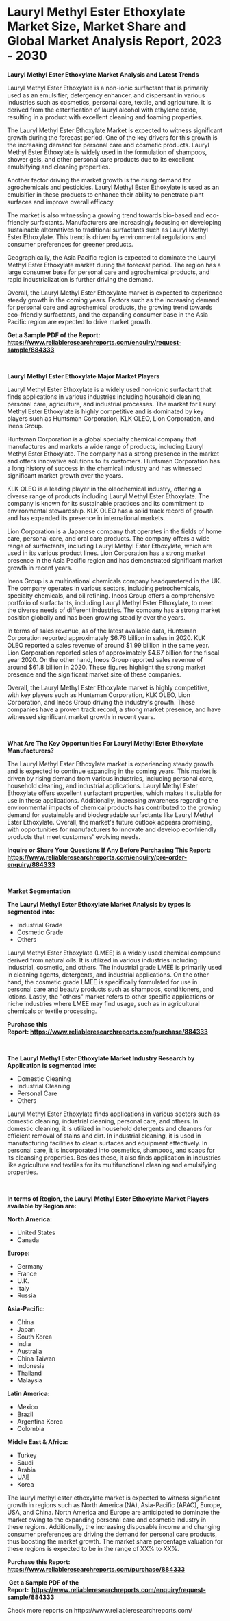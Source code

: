 <p><h1>Lauryl Methyl Ester Ethoxylate Market Size, Market Share and Global Market Analysis Report, 2023 - 2030</h1></p><p><strong>Lauryl Methyl Ester Ethoxylate Market Analysis and Latest Trends</strong></p>
<p><p>Lauryl Methyl Ester Ethoxylate is a non-ionic surfactant that is primarily used as an emulsifier, detergency enhancer, and dispersant in various industries such as cosmetics, personal care, textile, and agriculture. It is derived from the esterification of lauryl alcohol with ethylene oxide, resulting in a product with excellent cleaning and foaming properties.</p><p>The Lauryl Methyl Ester Ethoxylate Market is expected to witness significant growth during the forecast period. One of the key drivers for this growth is the increasing demand for personal care and cosmetic products. Lauryl Methyl Ester Ethoxylate is widely used in the formulation of shampoos, shower gels, and other personal care products due to its excellent emulsifying and cleaning properties.</p><p>Another factor driving the market growth is the rising demand for agrochemicals and pesticides. Lauryl Methyl Ester Ethoxylate is used as an emulsifier in these products to enhance their ability to penetrate plant surfaces and improve overall efficacy.</p><p>The market is also witnessing a growing trend towards bio-based and eco-friendly surfactants. Manufacturers are increasingly focusing on developing sustainable alternatives to traditional surfactants such as Lauryl Methyl Ester Ethoxylate. This trend is driven by environmental regulations and consumer preferences for greener products.</p><p>Geographically, the Asia Pacific region is expected to dominate the Lauryl Methyl Ester Ethoxylate market during the forecast period. The region has a large consumer base for personal care and agrochemical products, and rapid industrialization is further driving the demand.</p><p>Overall, the Lauryl Methyl Ester Ethoxylate market is expected to experience steady growth in the coming years. Factors such as the increasing demand for personal care and agrochemical products, the growing trend towards eco-friendly surfactants, and the expanding consumer base in the Asia Pacific region are expected to drive market growth.</p></p>
<p><strong>Get a Sample PDF of the Report:&nbsp; <a href="https://www.reliableresearchreports.com/enquiry/request-sample/884333">https://www.reliableresearchreports.com/enquiry/request-sample/884333</a></strong></p>
<p>&nbsp;</p>
<p><strong>Lauryl Methyl Ester Ethoxylate Major Market Players</strong></p>
<p><p>Lauryl Methyl Ester Ethoxylate is a widely used non-ionic surfactant that finds applications in various industries including household cleaning, personal care, agriculture, and industrial processes. The market for Lauryl Methyl Ester Ethoxylate is highly competitive and is dominated by key players such as Huntsman Corporation, KLK OLEO, Lion Corporation, and Ineos Group.</p><p>Huntsman Corporation is a global specialty chemical company that manufactures and markets a wide range of products, including Lauryl Methyl Ester Ethoxylate. The company has a strong presence in the market and offers innovative solutions to its customers. Huntsman Corporation has a long history of success in the chemical industry and has witnessed significant market growth over the years.</p><p>KLK OLEO is a leading player in the oleochemical industry, offering a diverse range of products including Lauryl Methyl Ester Ethoxylate. The company is known for its sustainable practices and its commitment to environmental stewardship. KLK OLEO has a solid track record of growth and has expanded its presence in international markets.</p><p>Lion Corporation is a Japanese company that operates in the fields of home care, personal care, and oral care products. The company offers a wide range of surfactants, including Lauryl Methyl Ester Ethoxylate, which are used in its various product lines. Lion Corporation has a strong market presence in the Asia Pacific region and has demonstrated significant market growth in recent years.</p><p>Ineos Group is a multinational chemicals company headquartered in the UK. The company operates in various sectors, including petrochemicals, specialty chemicals, and oil refining. Ineos Group offers a comprehensive portfolio of surfactants, including Lauryl Methyl Ester Ethoxylate, to meet the diverse needs of different industries. The company has a strong market position globally and has been growing steadily over the years.</p><p>In terms of sales revenue, as of the latest available data, Huntsman Corporation reported approximately $6.76 billion in sales in 2020. KLK OLEO reported a sales revenue of around $1.99 billion in the same year. Lion Corporation reported sales of approximately $4.67 billion for the fiscal year 2020. On the other hand, Ineos Group reported sales revenue of around $61.8 billion in 2020. These figures highlight the strong market presence and the significant market size of these companies.</p><p>Overall, the Lauryl Methyl Ester Ethoxylate market is highly competitive, with key players such as Huntsman Corporation, KLK OLEO, Lion Corporation, and Ineos Group driving the industry's growth. These companies have a proven track record, a strong market presence, and have witnessed significant market growth in recent years.</p></p>
<p>&nbsp;</p>
<p><strong>What Are The Key Opportunities For Lauryl Methyl Ester Ethoxylate Manufacturers?</strong></p>
<p><p>The Lauryl Methyl Ester Ethoxylate market is experiencing steady growth and is expected to continue expanding in the coming years. This market is driven by rising demand from various industries, including personal care, household cleaning, and industrial applications. Lauryl Methyl Ester Ethoxylate offers excellent surfactant properties, which makes it suitable for use in these applications. Additionally, increasing awareness regarding the environmental impacts of chemical products has contributed to the growing demand for sustainable and biodegradable surfactants like Lauryl Methyl Ester Ethoxylate. Overall, the market's future outlook appears promising, with opportunities for manufacturers to innovate and develop eco-friendly products that meet customers' evolving needs.</p></p>
<p><strong>Inquire or Share Your Questions If Any Before Purchasing This Report: <a href="https://www.reliableresearchreports.com/enquiry/pre-order-enquiry/884333">https://www.reliableresearchreports.com/enquiry/pre-order-enquiry/884333</a></strong></p>
<p>&nbsp;</p>
<p><strong>Market Segmentation</strong></p>
<p><strong>The Lauryl Methyl Ester Ethoxylate Market Analysis by types is segmented into:</strong></p>
<p><ul><li>Industrial Grade</li><li>Cosmetic Grade</li><li>Others</li></ul></p>
<p><p>Lauryl Methyl Ester Ethoxylate (LMEE) is a widely used chemical compound derived from natural oils. It is utilized in various industries including industrial, cosmetic, and others. The industrial grade LMEE is primarily used in cleaning agents, detergents, and industrial applications. On the other hand, the cosmetic grade LMEE is specifically formulated for use in personal care and beauty products such as shampoos, conditioners, and lotions. Lastly, the "others" market refers to other specific applications or niche industries where LMEE may find usage, such as in agricultural chemicals or textile processing.</p></p>
<p><strong>Purchase this Report:&nbsp;<a href="https://www.reliableresearchreports.com/purchase/884333">https://www.reliableresearchreports.com/purchase/884333</a></strong></p>
<p>&nbsp;</p>
<p><strong>The Lauryl Methyl Ester Ethoxylate Market Industry Research by Application is segmented into:</strong></p>
<p><ul><li>Domestic Cleaning</li><li>Industrial Cleaning</li><li>Personal Care</li><li>Others</li></ul></p>
<p><p>Lauryl Methyl Ester Ethoxylate finds applications in various sectors such as domestic cleaning, industrial cleaning, personal care, and others. In domestic cleaning, it is utilized in household detergents and cleaners for efficient removal of stains and dirt. In industrial cleaning, it is used in manufacturing facilities to clean surfaces and equipment effectively. In personal care, it is incorporated into cosmetics, shampoos, and soaps for its cleansing properties. Besides these, it also finds application in industries like agriculture and textiles for its multifunctional cleaning and emulsifying properties.</p></p>
<p>&nbsp;</p>
<p><strong>In terms of Region, the Lauryl Methyl Ester Ethoxylate Market Players available by Region are:</strong></p>
<p>
    <p> <strong> North America: </strong>
        <ul>
            <li>United States</li>
            <li>Canada</li>
        </ul>
        </p> 
    <p> <strong> Europe: </strong>
        <ul>
            <li>Germany</li>
            <li>France</li>
            <li>U.K.</li>
            <li>Italy</li>
            <li>Russia</li>
        </ul>
        </p> 
    <p> <strong> Asia-Pacific: </strong>
        <ul>
            <li>China</li>
            <li>Japan</li>
            <li>South Korea</li>
            <li>India</li>
            <li>Australia</li>
            <li>China Taiwan</li>
            <li>Indonesia</li>
            <li>Thailand</li>
            <li>Malaysia</li>
        </ul>
        </p> 
    <p> <strong> Latin America: </strong>
        <ul>
            <li>Mexico</li>
            <li>Brazil</li>
            <li>Argentina Korea</li>
            <li>Colombia</li>
        </ul>
        </p> 
    <p> <strong> Middle East & Africa: </strong>
        <ul>
            <li>Turkey</li>
            <li>Saudi</li>
            <li>Arabia</li>
            <li>UAE</li>
            <li>Korea</li>
        </ul>
    </p>
    </p>
<p><p>The lauryl methyl ester ethoxylate market is expected to witness significant growth in regions such as North America (NA), Asia-Pacific (APAC), Europe, USA, and China. North America and Europe are anticipated to dominate the market owing to the expanding personal care and cosmetic industry in these regions. Additionally, the increasing disposable income and changing consumer preferences are driving the demand for personal care products, thus boosting the market growth. The market share percentage valuation for these regions is expected to be in the range of XX% to XX%.</p></p>
<p><strong>Purchase this Report: <a href="https://www.reliableresearchreports.com/purchase/884333">https://www.reliableresearchreports.com/purchase/884333</a></strong></p>
<p>&nbsp;<strong>Get a Sample PDF of the Report:&nbsp;&nbsp;<a href="https://www.reliableresearchreports.com/enquiry/request-sample/884333">https://www.reliableresearchreports.com/enquiry/request-sample/884333</a></strong></p>
<p><strong></strong></p>
<p>Check more reports on https://www.reliableresearchreports.com/</p>